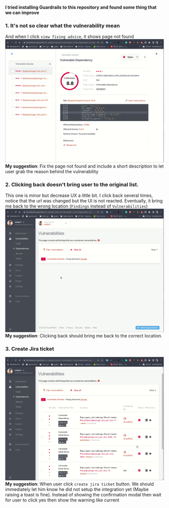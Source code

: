 **I tried installing Guardrails to this repository and found some thing that we can improve**

### 1. It's not so clear what the vulnerability mean
And when I click `view fixing advice`, it shows page not found
![vul](img/g.not-found.gif)
**My suggestion**: Fix the page not found and include a short description to let user grab the reason behind the vulnerability

### 2. Clicking back doesn't bring user to the original list.
This one is minor but decrease UX a little bit. I click back several times, notice that the url was changed but the UI is not reacted. Eventually, it bring me back to the wrong location (`Findings` instead of `Vulnerabilities`)
![back](img/g.back.gif)
**My suggestion**: Clicking back should bring me back to the correct location.

### 3. Create Jira ticket
![back](img/g.jira.gif)
**My suggestion**: When user click `create jira ticket` button. We should immediately let him know he did not setup the integration yet (Maybe raising a toast is fine). 
Instead of showing the confirmation modal then wait for user to click yes then show the warning like current